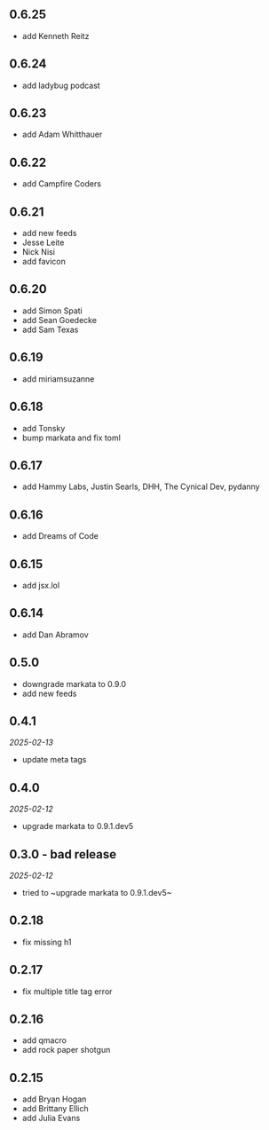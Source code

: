 ## 0.6.25

- add Kenneth Reitz

## 0.6.24

- add ladybug podcast

## 0.6.23

- add Adam Whitthauer

## 0.6.22

- add Campfire Coders

## 0.6.21

- add new feeds
- Jesse Leite
- Nick Nisi
- add favicon

## 0.6.20

- add Simon Spati
- add Sean Goedecke
- add Sam Texas

## 0.6.19

- add miriamsuzanne

## 0.6.18

- add Tonsky
- bump markata and fix toml

## 0.6.17

- add Hammy Labs, Justin Searls, DHH, The Cynical Dev, pydanny

## 0.6.16

- add Dreams of Code

## 0.6.15

- add jsx.lol

## 0.6.14

- add Dan Abramov

## 0.5.0

- downgrade markata to 0.9.0
- add new feeds

## 0.4.1

_2025-02-13_

- update meta tags

## 0.4.0

_2025-02-12_

- upgrade markata to 0.9.1.dev5

## 0.3.0 - bad release

_2025-02-12_

- tried to ~upgrade markata to 0.9.1.dev5~

## 0.2.18

- fix missing h1

## 0.2.17

- fix multiple title tag error

## 0.2.16

- add qmacro
- add rock paper shotgun

## 0.2.15

- add Bryan Hogan
- add Brittany Ellich
- add Julia Evans
